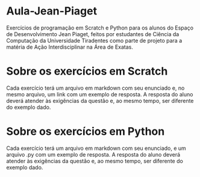 # Aula-Jean-Piaget
Exercícios de programação em Scratch e Python para os alunos do Espaço de Desenvolvimento Jean Piaget, feitos por estudantes de Ciência da Computação da Universidade Tiradentes como parte de projeto para a matéria de Ação Interdisciplinar na Área de Exatas.

# Sobre os exercícios em Scratch
Cada exercício terá um arquivo em markdown com seu enunciado e, no mesmo arquivo, um link com um exemplo de resposta. A resposta do aluno deverá atender às exigências da questão e, ao mesmo tempo, ser diferente do exemplo dado.

# Sobre os exercícios em Python
Cada exercício terá um arquivo em markdown com seu enunciado, e um arquivo .py com um exemplo de resposta. A resposta do aluno deverá atender às exigências da questão e, ao mesmo tempo, ser diferente do exemplo dado.
